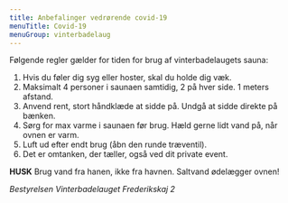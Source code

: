 ```yaml
---
title: Anbefalinger vedrørende covid-19
menuTitle: Covid-19
menuGroup: vinterbadelaug
---
```

Følgende regler gælder for tiden for brug af vinterbadelaugets sauna:

1. Hvis du føler dig syg eller hoster, skal du holde dig væk.
2. Maksimalt 4 personer i saunaen samtidig, 2 på hver side. 1 meters afstand. 
3. Anvend rent, stort håndklæde at sidde på. Undgå at sidde direkte på bænken. 
4. Sørg for max varme i saunaen før brug. Hæld gerne lidt vand på, når ovnen er varm.
5. Luft ud efter endt brug (åbn den runde træventil).
6. Det er omtanken, der tæller, også ved dit private event.

__HUSK__ Brug vand fra hanen, ikke fra havnen. Saltvand ødelægger ovnen!

_Bestyrelsen Vinterbadelauget Frederikskaj&nbsp;2_